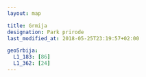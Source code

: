 ```yaml
---
layout: map

title: Grmija
designation: Park prirode
last_modified_at: 2018-05-25T23:19:57+02:00

geoSrbija:
  L1_183: [86]
  L1_362: [24]
---
```

